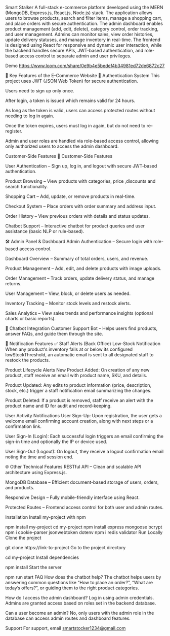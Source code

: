 Smart Stalker
A full-stack e-commerce platform developed using the MERN (MongoDB, Express.js, React.js, Node.js) stack. The application allows users to browse products, search and filter items, manage a shopping cart, and place orders with secure authentication. The admin dashboard enables product management (add, edit, delete), category control, order tracking, and user management. Admins can monitor sales, view order histories, update delivery statuses, and manage inventory in real-time. The frontend is designed using React for responsive and dynamic user interaction, while the backend handles secure APIs, JWT-based authentication, and role-based access control to separate admin and user privileges.

Demo
https://www.loom.com/share/0e9b4e5bedef4b34981ed72de6872c27

🔑 Key Features of the E-Commerce Website
🔐 Authentication System
This project uses JWT (JSON Web Token) for secure authentication.

Users need to sign up only once.

After login, a token is issued which remains valid for 24 hours.

As long as the token is valid, users can access protected routes without needing to log in again.

Once the token expires, users must log in again, but do not need to re-register.

Admin and user roles are handled via role-based access control, allowing only authorized users to access the admin dashboard.

Customer-Side Features
🛒 Customer-Side Features

User Authentication – Sign up, log in, and logout with secure JWT-based authentication.

Product Browsing – View products with categories, price ,discounts and search functionality.

Shopping Cart – Add, update, or remove products in real-time.

Checkout System – Place orders with order summary and address input.

Order History – View previous orders with details and status updates.

Chatbot Support – Interactive chatbot for product queries and user assistance (basic NLP or rule-based).

🛠 Admin Panel & Dashboard
Admin Authentication – Secure login with role-based access control.

Dashboard Overview – Summary of total orders, users, and revenue.

Product Management – Add, edit, and delete products with image uploads.

Order Management – Track orders, update delivery status, and manage returns.

User Management – View, block, or delete users as needed.

Inventory Tracking – Monitor stock levels and restock alerts.

Sales Analytics – View sales trends and performance insights (optional charts or basic reports).

💬 Chatbot Integration
Customer Support Bot – Helps users find products, answer FAQs, and guide them through the site.

🔔 Notification Features
✅ Staff Alerts (Back Office)
Low-Stock Notification When any product's inventory falls at or below its configured lowStockThreshold, an automatic email is sent to all designated staff to restock the products.

Product Lifecycle Alerts
New Product Added: On creation of any new product, staff receive an email with product name, SKU, and details.

Product Updated: Any edits to product information (price, description, stock, etc.) trigger a staff notification email summarizing the changes.

Product Deleted: If a product is removed, staff receive an alert with the product name and ID for audit and record-keeping.

User Activity Notifications
User Sign-Up: Upon registration, the user gets a welcome email confirming account creation, along with next steps or a confirmation link.

User Sign-In (Login): Each successful login triggers an email confirming the sign-in time and optionally the IP or device used.

User Sign-Out (Logout): On logout, they receive a logout confirmation email noting the time and session end.

🌐 Other Technical Features
RESTful API – Clean and scalable API architecture using Express.js.

MongoDB Database – Efficient document-based storage of users, orders, and products.

Responsive Design – Fully mobile-friendly interface using React.

Protected Routes – Frontend access control for both user and admin routes.

Installation
Install my-project with npm

  npm install my-project
  cd my-project
  npm install express mongoose bcrypt 
  npm i cookie-parser jsonwebtoken dotenv
  npm i redis validator
Run Locally
Clone the project

  git clone https://link-to-project
Go to the project directory

  cd my-project
Install dependencies

  npm install 
Start the server

  npm run start
FAQ
How does the chatbot help?
The chatbot helps users by answering common questions like “How to place an order?”, “What are today’s offers?”, or guiding them to the right product categories.

How do I access the admin dashboard?
Log in using admin credentials. Admins are granted access based on roles set in the backend database.

Can a user become an admin?
No, only users with the admin role in the database can access admin routes and dashboard features.

Support
For support, email smartstocker1234@gmail.com
